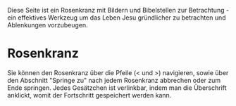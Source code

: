 Diese Seite ist ein Rosenkranz mit Bildern und Bibelstellen zur Betrachtung - 
ein effektives Werkzeug um das Leben Jesu gründlicher zu betrachten 
und Ablenkungen vorzubeugen. 

# Rosenkranz

Sie können den Rosenkranz über die Pfeile 
(&lt; und &gt;) navigieren, sowie über den Abschnitt "Springe zu" nach 
jedem Rosenkranz abbrechen oder zum Ende springen. Jedes Gesätzchen ist verlinkbar, indem man die Überschrift anklickt, womit der Fortschritt gespeichert werden kann.

